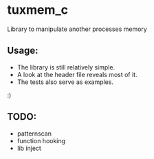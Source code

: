 # tuxmem_c
Library to manipulate another processes memory

## Usage:
- The library is still relatively simple.
- A look at the header file reveals most of it.
- The tests also serve as examples.

:)

## TODO:
- patternscan
- function hooking
- lib inject
